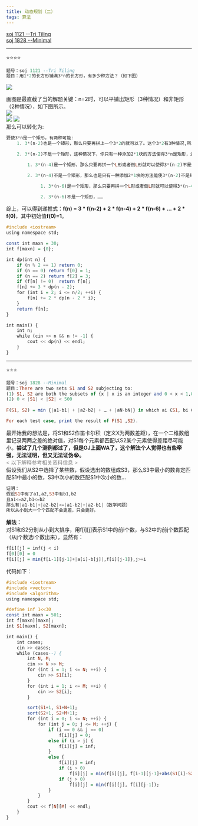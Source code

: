 ```yaml
---
title: 动态规划（二）
tags: 算法
---
```


<a href="#1121">soj 1121 --Tri Tiling</a><br/>
<a href="#1828">soj 1828 --Minimal</a><br/>

---

⭐⭐⭐⭐<a name="1121"></a>
```haskell
题号：soj 1121 --Tri Tiling
题目：用1*2的长方形铺满3*n的长方形，有多少种方法？（如下图）
```
![](https://cdn.jsdelivr.net/gh/sherryjw/StaticResource@v1.0.9/image/1121-0.png)<br/>

画图是最直截了当的解题关键：n=2时，可以平铺出矩形（3种情况）和非矩形（2种情况），如下图所示。<br/>
![](https://cdn.jsdelivr.net/gh/sherryjw/StaticResource@v1.0.9/image/1121-1.jpg)<br/>
![](https://cdn.jsdelivr.net/gh/sherryjw/StaticResource@v1.0.9/image/1121-2.jpg)
![](https://cdn.jsdelivr.net/gh/sherryjw/StaticResource@v1.0.9/image/1121-3.jpg)<br/>
那么可以转化为:
```haskell
要使3*n是一个矩形，有两种可能:
    1. 3*(n-2)也是一个矩形，那么只要再拼上一个3*2的就可以了。这个3*2有3种情况,所以是3*f(n-2);

    2. 3*(n-2)不是一个矩形，这种情况下，你只有一种添加2*1块的方法使得3*n是矩形，还需要对3*(n-4)的形状做判断：

        1. 3*(n-4)是一个矩形，那么只要再拼一个L形或者倒L形就可以使得3*(n-2)不是矩形了，这里就是2*f(n-4);

        2. 3*(n-4)不是一个矩形，那么也是只有一种添加2*1块的方法能使3*(n-2)不是矩形，接下来就来考虑3*(n-6)：

             1. 3*(n-6)是一个矩形，那么只要再拼一个L形或者倒L形就可以使得3*(n-4)不是矩形了，这里就是2*f(n-6);

             2. 3*(n-6)不是一个矩形，……
```
综上，可以得到递推式：**f(n) = 3 * f(n-2) + 2 * f(n-4) + 2 * f(n-6) + ... + 2 * f(0)**，其中初始值**f(0)=1**。
```haskell
#include <iostream>
using namespace std;

const int maxn = 30;
int f[maxn] = {0};

int dp(int n) {
	if (n % 2 == 1)	return 0;
	if (n == 0)	return f[0] = 1;
	if (n == 2)	return f[2] = 3;
	if (f[n] != 0)	return f[n];
	f[n] += 3 * dp(n - 2);
	for (int i = 2; i <= n/2; ++i) {
		f[n] += 2 * dp(n - 2 * i);
	}
	return f[n];
}

int main() {
	int n;
	while (cin >> n && n != -1) {
		cout << dp(n) << endl;
	}
}
```

---

⭐⭐⭐<a name="1828"></a>
```haskell
题号：soj 1828 --Minimal
题目：There are two sets S1 and S2 subjecting to:
(1) S1, S2 are both the subsets of {x | x is an integer and 0 < x < 1,000,000}
(2) 0 < |S1| < |S2| < 500
 
F(S1, S2) = min {|a1-b1| + |a2-b2| + … + |aN-bN|} in which ai ∈S1, bi ∈S2, ai ≠aj if i≠j, bi ≠bj if i≠j (i, j = 1, 2 … N，N = |S1|)

For each test case, print the result of F(S1 ,S2).
```
最开始我的想法是，将S1和S2作笛卡尔积（定义X为两数差距），在一个二维数组里记录两两之差的绝对值，对S1每个元素都匹配以S2某个元素使得差距尽可能小。**尝试了几个测例都过了，但是OJ上面WA了，这个解法个人觉得也有些牵强，无法证明，但又无法证伪😭。**<br/>
<font color='gray'>< 以下解释参考相关资料信息 ></font><br/>
假设我们从S2中选择了某些数，假设选出的数组成S3，那么S3中最小的数肯定匹配S1中最小的数，S3中次小的数匹配S1中次小的数…
```haskell
证明：
假设S1中有了a1,a2,S3中有b1,b2
且a1<=a2,b1<=b2
那么有|a1-b1|+|a2-b2|<=|a1-b2|+|a2-b1|（数学问题）
所以从小到大一个个匹配不会更差，只会更好。
```
**解法：**<br/>
对S1和S2分别从小到大排序，用f[i][j]表示S1中的前i个数，与S2中的前j个数匹配（从j个数选i个数出来），显然有：<br/>
```haskell
f[i][j] = inf(j < i)
f[0][0] = 0
f[i][j] = min{f[i-1][j-1]+|a[i]-b[j]|,f[i][j-1]},j>=i
```
代码如下：
```haskell
#include <iostream>
#include <vector>
#include <algorithm>
using namespace std;

#define inf 1<<30
const int maxn = 501;
int f[maxn][maxn];
int S1[maxn], S2[maxn];

int main() {
	int cases;
	cin >> cases;
	while (cases--) {
		int N, M;
		cin >> N >> M;
		for (int i = 1; i <= N; ++i) {
			cin >> S1[i];
		}
		for (int i = 1; i <= M; ++i) {
			cin >> S2[i];
		}

		sort(S1+1, S1+N+1);
		sort(S2+1, S2+M+1);
		for (int i = 0; i <= N; ++i) {
			for (int j = 0; j <= M; ++j) {
				if (i == 0 && j == 0)
					f[i][j] = 0;
				else if (i > j) {
					f[i][j] = inf;
				}
				else {
					f[i][j] = inf;
					if (i > 0)
						f[i][j] = min(f[i][j], f[i-1][j-1]+abs(S1[i]-S2[j]));
					if (j > 0)
						f[i][j] = min(f[i][j], f[i][j-1]);
				}
			}
		}
		cout << f[N][M] << endl;
	}
}
```